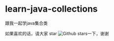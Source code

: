 # learn-java-collections
跟我一起学java集合类

如果喜欢的话，请大家 star ![Github stars](https://img.shields.io/github/stars/ddean2009/learn-java-collections.svg)一下，谢谢
